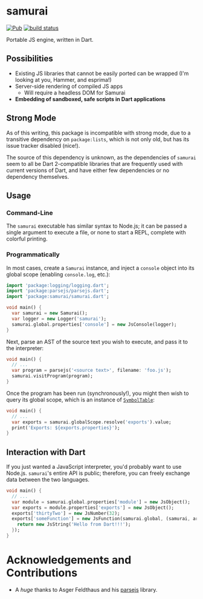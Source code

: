 # samurai
[![Pub](https://img.shields.io/pub/v/samurai.svg)](https://pub.dartlang.org/packages/samurai)
[![build status](https://travis-ci.org/samurai-dart/samurai.svg)](https://travis-ci.org/samurai-dart/samurai)

Portable JS engine, written in Dart.


## Possibilities
* Existing JS libraries that cannot be easily ported can be wrapped
(I'm looking at you, Hammer, and esprima!)
* Server-side rendering of compiled JS apps
  * Will require a headless DOM for Samurai
* **Embedding of sandboxed, safe scripts in Dart applications**

## Strong Mode
As of this writing, this package is incompatible with strong mode,
due to a transitive dependency on `package:lists`, which is not only old, but has its
issue tracker disabled (nice!).

The source of this dependency is unknown, as the dependencies of `samurai` seem to
all be Dart 2-compatible libraries that are frequently used with current versions of Dart,
and have either few dependencies or no dependency themselves.

## Usage
### Command-Line
The `samurai` executable has similar syntax to Node.js; it can be passed a single argument
to execute a file, or none to start a REPL, complete with colorful printing.

### Programmatically
In most cases, create a `Samurai` instance, and inject a `console`
object into its global scope (enabling `console.log`, etc.):

```dart
import 'package:logging/logging.dart';
import 'package:parsejs/parsejs.dart';
import 'package:samurai/samurai.dart';

void main() {
  var samurai = new Samurai();
  var logger = new Logger('samurai');
  samurai.global.properties['console'] = new JsConsole(logger);
}
```

Next, parse an AST of the source text you wish to execute, and pass it to the interpreter:

```dart
void main() {
  // ...
  var program = parsejs('<source text>', filename: 'foo.js');
  samurai.visitProgram(program);
}
```

Once the program has been run (synchronously!), you might then wish to query its
global scope, which is an instance of
[`SymbolTable`](https://pub.dartlang.org/packages/symbol_table):

```dart
void main() {
  // ...
  var exports = samurai.globalScope.resolve('exports').value;
  print('Exports: ${exports.properties}');
}
```

## Interaction with Dart
If you just wanted a JavaScript interpreter, you'd probably want to use Node.js.
`samurai`'s entire API is public; therefore, you can freely exchange data between
the two languages.

```dart
void main() {
  // ...
  var module = samurai.global.properties['module'] = new JsObject();
  var exports = module.properties['exports'] = new JsObject();
  exports['thirtyTwo'] = new JsNumber(32);
  exports['someFunction'] = new JsFunction(samurai.global, (samurai, arguments, ctx) {
    return new JsString('Hello from Dart!!!');
  });
}
```

# Acknowledgements and Contributions
* A *huge* thanks to Asger Feldthaus and his [parsejs](https://github.com/asgerf/parsejs.dart) library.
